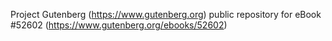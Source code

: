 Project Gutenberg (https://www.gutenberg.org) public repository for
eBook #52602 (https://www.gutenberg.org/ebooks/52602)
